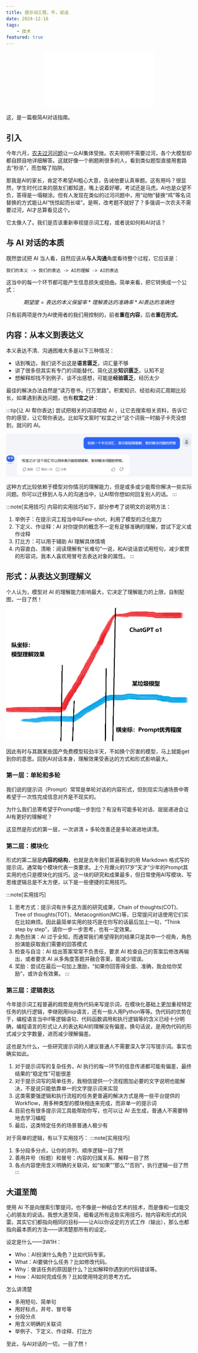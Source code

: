 ```yaml
---
title: 提示词工程，不，说话
date: 2024-12-16
tags: 
    - 技术
featured: true
---
```

<center class="aspect-ratio" >
<iframe src="//player.bilibili.com/player.html?isOutside=true&aid=113672349291297&bvid=BV1bTkFY4E2s&cid=27399749781&p=1" scrolling="no" border="0" frameborder="no" framespacing="0" allowfullscreen="true"></iframe>
</center>

这，是一篇极简AI对话指南。

## 引入

今年六月，[农夫过河问题](https://baijiahao.baidu.com/s?id=1802849180926398961&wfr=spider&for=pc)让一众AI集体受挫。农夫明明不需要过河，各个大模型却都自顾自地详细解答。这就好像一个刷题刷很多的人，看到类似题型直接用套路去“秒杀”，而忽略了陷阱。

那我是AI的家长，肯定不希望AI粗心大意，告诫他要认真审题。这有用吗？很显然，学生时代过来的朋友们都知道，嘴上说着好嘟，考试还是马虎。AI也是众望不负，答得是一塌糊涂。但有人发现在类似的过河问题中，用“动物”替换“鸡”等名词替换的方式能让AI“恍惊起而长嗟”。是啊，改考题不就好了？多强调一次农夫不需要过河，AI才总算看见这个。

它太像人了。我们是否该重新审视提示词工程，或者说如何和AI对话？ 

## 与 AI 对话的本质

既然尝试把 AI 当人看，自然应该从**与人沟通**角度看待整个过程，它应该是：
```
我们的本义 -> 我们的表达 -> AI的理解 -> AI的表达
```
这当中的每一个环节都可能产生信息损失或扭曲。简单来看，把它转换成一个公式：

$$ 期望度 = 表达的本义保留率 * 理解表达的准确率 * AI表达的准确性 $$

只有前两项是作为AI使用者的我们用控制的，前者**重在内容**，后者**重在形式**。

## 内容：从本义到表达义

本义表达不清、沟通困难大多是以下三种情况：
- 话到嘴边，我们说不出这是**语言匮乏**，词汇量不够
- 讲了很多但其实有专门的词能替代、简化这是**知识匮乏**，认知不足
- 想解释却找不到例子、谈不出感想，可能是**经验匮乏**，经历太少

最佳的解决办法自然是“读万卷书，行万里路”。积累知识、经验和词汇周期比较长，如果遇到表达问题，也有**权宜之计**：

:::tip[让 AI 帮你表达]
尝试把相关的词语喂给 AI ，让它去搜索相关资料，告诉它你的感受，让它帮你表达。比如写文案时“权宜之计”这个词我一时脑子卡壳没想到，就问的 AI。

![s500](../../../assets/images/blog61.png)

这种方式比较依赖于模型对你情况的理解能力，但是或多或少能帮你解决一些实际问题。你可以迁移到人与人的沟通当中，让AI帮你想如何回复别人的话。
:::

:::note[实用技巧]
内容的实用技巧如下，部分参考了说明文的说明方法：
1. 举例子：在提示词工程当中叫Few-shot，利用了模型的泛化能力
2. 下定义、作诠释：AI 对你提供的概念不一定有足够准确的理解，尝试下定义或作诠释
3. 打比方：可以用于辅助 AI 理解具体情境
4. 内容直白、清晰：阅读理解有“长难句”一说，和AI说话尝试用短句，减少累赘的形容词，我本人喜欢用冒号去表达对象的属性。
:::

## 形式：从表达义到理解义

个人认为，模型对 AI 的理解能力影响最大，它决定了理解能力的上限，自制配图，一目了然！

![s400](../../../assets/images/blog62.png)

因此有时与其跟某些国产免费模型较劲半天，不如换个厉害的模型，马上就能get到你的意思。回到AI对话本身，理解效果受表达的方式和形式影响最大。

### 第一层：单轮和多轮

我们说的提示词（Prompt）常常是单轮对话的内容形式，但到现实沟通场景中寄希望于一次性完成信息对齐是不现实的。

为什么我们总寄希望于Prompt能一步到位？有没有可能多轮对话、层层递进会让AI有更好的理解呢？

这显然是形式的第一层，一次讲清 + 多轮改善还是多轮递进地讲清。

### 第二层：模块化

形式的第二层是**内容的结构**，也就是去年我们普遍看到的用 Markdown 格式写的提示词，通常每个模块代表一类要求。上个月爆火的17岁“天才”少年的Prompt其实用的也只是模块化的技巧。这一块的研究和成果最多，但日常使用AI写模块、写思维逻辑总是不太方便，以下是一些便捷的实用技巧。

:::note[实用技巧]
1. 思考方式：提示词有许多这方面的研究成果，Chain of thoughts(COT)、Tree of thoughts(TOT)、Metacognition(MC)等，日常提问对话使用它们实在比较麻烦。因此最简单实用的技巧是在你写的话最后加上一句，“Think step by step”，请你一步一步思考，也有一定效果。
2. 角色扮演：AI 过于全知，而通常我们希望得到的结果只是其中一个视角，角色扮演能获取我们需要的回答模式
3. 检查与自洽：AI 给出答案常常不负责任，要求 AI 检查自己的答案后修改再输出，或者要求 AI 从多角度答题并融合答案，能减少错误。
4. 奖励：尝试在最后一句加上激励，“如果你回答得全面、准确，我会给你奖励”，或许会有效果。
:::

### 第三层：逻辑表达

今年提示词工程普遍的趋势是用伪代码来写提示词，在模块化基础上更加重视特定任务的执行逻辑，李继刚用lisp语言，还有一些人用Python等等。伪代码的优势在于，编程语言当中if等逻辑语句、代码函数调用和执行逻辑等的含义已经十分明确，编程语言的形式让人的表达和AI的理解没有偏差。换句话说，是用伪代码的形式减少文字数量，进而减少理解偏差。

这也是为什么，一些研究提示词的人建议普通人不需要深入学习写提示词。事实也确实如此。

1. 对于提示词写的复杂任务，AI 执行的每一环节的信息传递都可能有偏差，最终结果的“稳定性”可能很差
2. 对于提示词写的简单任务，我相信提供一个流程图加必要的文字说明也能解决，不是说只能依靠单一的文字提示词来实现
3. 这类需要强逻辑和执行流程的任务更普遍的解决方式是用一些平台提供的Workflow，用多种类型的模块相连来完成，而非单一的提示词
4. 目前也有很多提示词工具能帮助你写，也可以让 AI 去生成，普通人不需要特地去学习编程
5. 最后，这类特定任务的场景普通人极少有

对于简单的逻辑，有以下实用技巧：
:::note[实用技巧]
1. 多分段多分点，让你的并列、顺序逻辑一目了然
2. 善用井号（标题）和冒号：内容的归属关系、解释一目了然
3. 各点内容使用含义明确的关联词，如“如果”“那么”“否则”，执行逻辑一目了然
:::

## 大道至简

使用 AI 不是向搜索引擎提问，也不像是一种结合艺术的技术，而是像和一位能交心的朋友的说话。我想大道至简，细看这所有这些实用技巧，抛内容和形式的风雷。其实它们都指向相同的目标——让AI以你设定的方式工作（输出），那么也都指向最本质的方法——讲清楚那所有的设定。

设定是什么——3W1H：
- Who：AI扮演什么角色？比如代码专家。
- What：AI要做什么任务？比如修改代码。
- Why：做该任务的原因是什么？比如解释你遇到的代码错误等。    
- How：AI如何完成任务？比如使用特定的思考方式。


怎么讲清楚
- 多用短句、简单句
- 用好标点，井号、冒号等
- 分段分点
- 用含义明确的关联词
- 举例子、下定义、作诠释、打比方

至此，与AI对话的一切，一目了然！